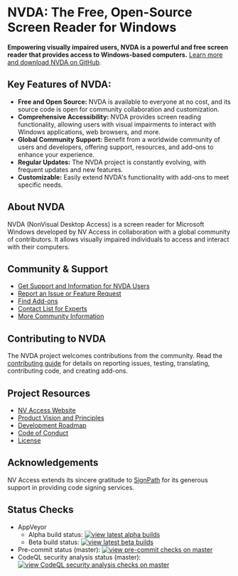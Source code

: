 # NVDA: The Free, Open-Source Screen Reader for Windows

**Empowering visually impaired users, NVDA is a powerful and free screen reader that provides access to Windows-based computers.**  [Learn more and download NVDA on GitHub](https://github.com/nvaccess/nvda).

## Key Features of NVDA:

*   **Free and Open Source:** NVDA is available to everyone at no cost, and its source code is open for community collaboration and customization.
*   **Comprehensive Accessibility:** NVDA provides screen reading functionality, allowing users with visual impairments to interact with Windows applications, web browsers, and more.
*   **Global Community Support:** Benefit from a worldwide community of users and developers, offering support, resources, and add-ons to enhance your experience.
*   **Regular Updates:** The NVDA project is constantly evolving, with frequent updates and new features.
*   **Customizable:**  Easily extend NVDA's functionality with add-ons to meet specific needs.

## About NVDA

NVDA (NonVisual Desktop Access) is a screen reader for Microsoft Windows developed by NV Access in collaboration with a global community of contributors. It allows visually impaired individuals to access and interact with their computers.

## Community & Support

*   [Get Support and Information for NVDA Users](https://www.nvaccess.org/get-help/)
*   [Report an Issue or Feature Request](./projectDocs/issues/readme.md)
*   [Find Add-ons](https://download.nvaccess.org/documentation/userGuide.html#AddonsManager)
*   [Contact List for Experts](./projectDocs/community/expertsList.md)
*   [More Community Information](./projectDocs/community/readme.md)

## Contributing to NVDA

The NVDA project welcomes contributions from the community. Read the [contributing guide](./.github/CONTRIBUTING.md) for details on reporting issues, testing, translating, contributing code, and creating add-ons.

## Project Resources

*   [NV Access Website](http://www.nvaccess.org/)
*   [Product Vision and Principles](./projectDocs/product_vision.md)
*   [Development Roadmap](https://www.nvaccess.org/post/nvda-roadmap/)
*   [Code of Conduct](CODE_OF_CONDUCT.md)
*   [License](./copying.txt)

## Acknowledgements

NV Access extends its sincere gratitude to [SignPath](https://www.signpath.io/) for its generous support in providing code signing services.

## Status Checks

*   AppVeyor
    *   Alpha build status: [![view latest alpha builds](https://ci.appveyor.com/api/projects/status/sqeer6p8lc80lvqe/branch/master?svg=true)](https://ci.appveyor.com/project/NVAccess/nvda/branch/master)
    *   Beta build status: [![view latest beta builds](https://ci.appveyor.com/api/projects/status/sqeer6p8lc80lvqe/branch/beta?svg=true)](https://ci.appveyor.com/project/NVAccess/nvda/branch/beta)
*   Pre-commit status (master): [![view pre-commit checks on master](https://results.pre-commit.ci/badge/github/nvaccess/nvda/master.svg)](https://results.pre-commit.ci/latest/github/nvaccess/nvda/master)
*   CodeQL security analysis status (master): [![view CodeQL security analysis checks on master](https://github.com/nvaccess/nvda/actions/workflows/github-code-scanning/codeql/badge.svg?branch=master)](https://github.com/nvaccess/nvda/actions/workflows/github-code-scanning/codeql?query=branch%3Amaster)